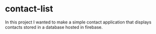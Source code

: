 # contact-list
In this project I wanted to make a simple contact application that displays contacts stored in a database hosted in firebase.
